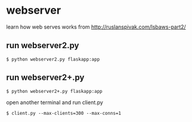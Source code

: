 # webserver
learn how web serves works from http://ruslanspivak.com/lsbaws-part2/

## run webserver2.py
```
$ python webserver2.py flaskapp:app 
```

## run webserver2+.py
```
$ python webserver2+.py flaskapp:app
```
open another terminal and run client.py
```
$ client.py --max-clients=300 --max-conns=1 
```
